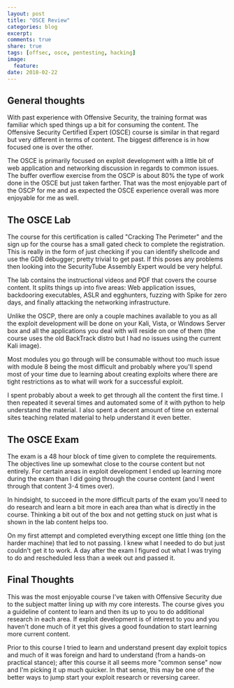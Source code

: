 ```yaml
---
layout: post
title: "OSCE Review"
categories: blog
excerpt:
comments: true
share: true
tags: [offsec, osce, pentesting, hacking]
image:
  feature:
date: 2018-02-22
---
```


## General thoughts
With past experience with Offensive Security, the training format was familiar which sped things up a bit for consuming the content.  The Offensive Security Certified Expert (OSCE) course is similar in that regard but very different in terms of content.  The biggest difference is in how focused one is over the other.

The OSCE is primarily focused on exploit development with a little bit of web application and networking discussion in regards to common issues.  The buffer overflow exercise from the OSCP is about 80% the type of work done in the OSCE but just taken farther. That was the most enjoyable part of the OSCP for me and as expected the OSCE experience overall was more enjoyable for me as well.

## The OSCE Lab
The course for this certification is called "Cracking The Perimeter" and the sign up for the course has a small gated check to complete the registration. This is really in the form of just checking if you can identify shellcode and use the GDB debugger; pretty trivial to get past. If this poses any problems then looking into the SecurityTube Assembly Expert would be very helpful. 

The lab contains the instructional videos and PDF that covers the course content.  It splits things up into five areas: Web application issues, backdooring executables, ASLR and egghunters, fuzzing with Spike for zero days, and finally attacking the networking infrastructure. 

Unlike the OSCP, there are only a couple machines available to you as all the exploit development will be done on your Kali, Vista, or Windows Server box and all the applications you deal with will reside on one of them (the course uses the old BackTrack distro but I had no issues using the current Kali image).

Most modules you go through will be consumable without too much issue with module 8 being the most difficult and probably where you'll spend most of your time due to learning about creating exploits where there are tight restrictions as to what will work for a successful exploit.

I spent probably about a week to get through all the content the first time.  I then repeated it several times and automated some of it with python to help understand the material.  I also spent a decent amount of time on external sites teaching related material to help understand it even better.

## The OSCE Exam
The exam is a 48 hour block of time given to complete the requirements.  The objectives line up somewhat close to the course content but not entirely.  For certain areas in exploit development I ended up learning more during the exam than I did going through the course content (and I went through that content 3-4 times over).

In hindsight, to succeed in the more difficult parts of the exam you'll need to do research and learn a bit more in each area than what is directly in the course. Thinking a bit out of the box and not getting stuck on just what is shown in the lab content helps too.

On my first attempt and completed everything except one little thing (on the harder machine) that led to not passing.  I knew what I needed to do but just couldn't get it to work. A day after the exam I figured out what I was trying to do and rescheduled less than a week out and passed it.

## Final Thoughts
This was the most enjoyable course I've taken with Offensive Security due to the subject matter lining up with my core interests.  The course gives you a guideline of content to learn and then its up to you to do additional research in each area.  If exploit development is of interest to you and you haven't done much of it yet this gives a good foundation to start learning more current content.  

Prior to this course I tried to learn and understand present day exploit topics and much of it was foreign and hard to understand (from a hands-on practical stance); after this course it all seems more "common sense" now and I'm picking it up much quicker. In that sense, this may be one of the better ways to jump start your exploit research or reversing career.